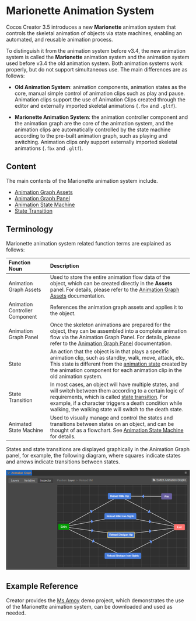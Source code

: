 # Marionette Animation System

Cocos Creator 3.5 introduces a new **Marionette** animation system that controls the skeletal animation of objects via state machines, enabling an automated, and reusable animation process.

To distinguish it from the animation system before v3.4, the new animation system is called the **Marionette** animation system and the animation system used before v3.4 the old animation system. Both animation systems work properly, but do not support simultaneous use. The main differences are as follows:

- **Old Animation System**: animation components, animation states as the core, manual simple control of animation clips such as play and pause. Animation clips support the use of Animation Clips created through the editor and externally imported skeletal animations (`.fbx` and `.gltf`).

- **Marionette Animation System**: the animation controller component and the animation graph are the core of the animation system, and the animation clips are automatically controlled by the state machine according to the pre-built animation graph, such as playing and switching. Animation clips only support externally imported skeletal animations (`.fbx` and `.gltf`).

## Content

The main contents of the Marionette animation system include.

- [Animation Graph Assets](animation-graph.md)
- [Animation Graph Panel](animation-graph-panel.md)
- [Animation State Machine](animation-graph-basics.md)
- [State Transition](state-transition.md)

## Terminology

Marionette animation system related function terms are explained as follows:

| Function Noun | Description |
| :--- | :--- |
| Animation Graph Assets | Used to store the entire animation flow data of the object, which can be created directly in the **Assets** panel. For details, please refer to the [Animation Graph Assets](animation-graph.md) documentation. |
| Animation Controller Component | References the animation graph assets and applies it to the object. |
| Animation Graph Panel | Once the skeleton animations are prepared for the object, they can be assembled into a complete animation flow via the Animation Graph Panel. For details, please refer to the [Animation Graph Panel](animation-graph-panel.md) documentation. |
| State | An action that the object is in that plays a specific animation clip, such as standby, walk, move, attack, etc. <br>This state is different from the [animation state](../animation-state.md) created by the animation component for each animation clip in the old animation system. |
| State Transition | In most cases, an object will have multiple states, and will switch between them according to a certain logic of requirements, which is called [state transition](state-transition.md). For example, if a character triggers a death condition while walking, the walking state will switch to the death state. |
| Animated State Machine | Used to visually manage and control the states and transitions between states on an object, and can be thought of as a flowchart. See [Animation State Machine](animation-graph-basics.md) for details.

States and state transitions are displayed graphically in the Animation Graph panel, for example, the following diagram, where squares indicate states and arrows indicate transitions between states.

![example](animation-graph-basics/example.png)

## Example Reference

Creator provides the [Ms.Amoy](https://github.com/cocos-creator/MarionetteDemo) demo project, which demonstrates the use of the Marionette animation system, can be downloaded and used as needed.
